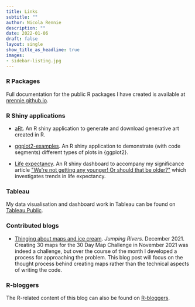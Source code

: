 ```yaml
---
title: Links
subtitle: ""
author: Nicola Rennie
description: ""
date: 2022-01-06
draft: false
layout: single
show_title_as_headline: true
images:
- sidebar-listing.jpg
---
```


### R Packages

Full documentation for the public R packages I have created is available at [nrennie.github.io](https://nrennie.github.io/).

### R Shiny applications

* [aRt](https://nrennie35.shinyapps.io/nrennie_aRt/). 
An R shiny application to generate and download generative art created in R.

* [ggplot2-examples](https://nrennie35.shinyapps.io/ggplot2-examples/). 
An R shiny application to demonstrate (with code segments) different types of plots in {ggplot2}.

* [Life expectancy](https://nrennie35.shinyapps.io/life_expectancy_shiny_app/). 
An R shiny dashboard to accompany my significance article ["We're not getting any younger! Or should that be older?"](https://www.significancemagazine.com/science/723-we-re-not-getting-any-younger-or-should-that-be-older) which investigates trends in life expectancy.

### Tableau 

My data visualisation and dashboard work in Tableau can be found on [Tableau Public](https://public.tableau.com/app/profile/nicola.rennie).

### Contributed blogs

* [Thinging about maps and ice cream](https://www.jumpingrivers.com/blog/2021-thinking-about-maps-and-ice-cream/). *Jumping Rivers*. December 2021. 
Creating 30 maps for the 30 Day Map Challenge in November 2021 was indeed a challenge, but over the course of the month I developed a process for approaching the problem. This blog post will focus on the thought process behind creating maps rather than the technical aspects of writing the code.

### R-bloggers

The R-related content of this blog can also be found on [R-bloggers](https://www.r-bloggers.com/).




